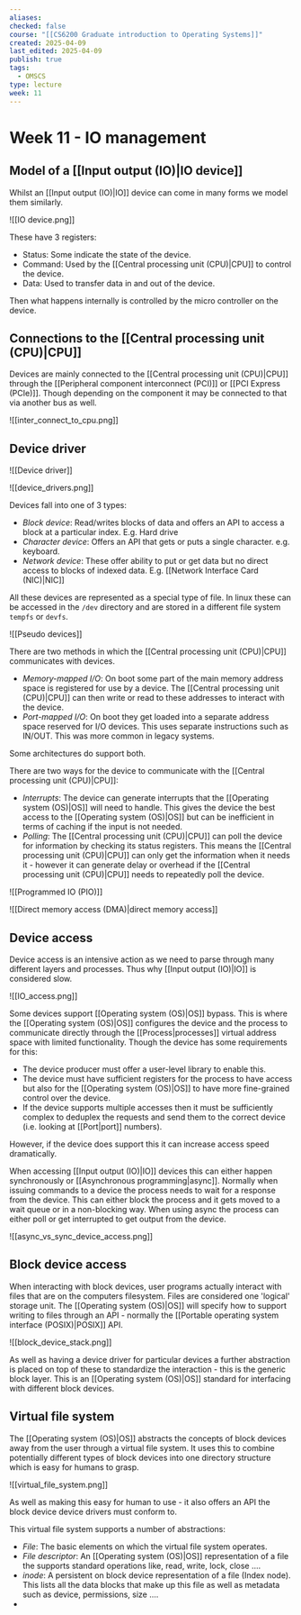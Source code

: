 ```yaml
---
aliases: 
checked: false
course: "[[CS6200 Graduate introduction to Operating Systems]]"
created: 2025-04-09
last_edited: 2025-04-09
publish: true
tags:
  - OMSCS
type: lecture
week: 11
---
```

# Week 11 - IO management

## Model of a [[Input output (IO)|IO device]]

Whilst an [[Input output (IO)|IO]] device can come in many forms we model them similarly.

![[IO device.png]]

These have 3 registers:
- Status: Some indicate the state of the device.
- Command: Used by the [[Central processing unit (CPU)|CPU]] to control the device.
- Data: Used to transfer data in and out of the device.

 Then what happens internally is controlled by the micro controller on the device. 

## Connections to the [[Central processing unit (CPU)|CPU]]

Devices are mainly connected to the [[Central processing unit (CPU)|CPU]] through the [[Peripheral component interconnect (PCI)]] or [[PCI Express (PCIe)]]. Though depending on the component it may be connected to that via another bus as well.

![[inter_connect_to_cpu.png]]

## Device driver

![[Device driver]]

![[device_drivers.png]]

Devices fall into one of 3 types:
- *Block device*: Read/writes blocks of data and offers an API to access a block at a particular index. E.g. Hard drive
- *Character device*: Offers an API that gets or puts a single character. e.g. keyboard.
- *Network device*: These offer ability to put or get data but no direct access to blocks of indexed data. E.g. [[Network Interface Card (NIC)|NIC]]

All these devices are represented as a special type of file. In linux these can be accessed in the `/dev` directory and are stored in a different file system `tempfs` or `devfs`.

![[Pseudo devices]]

There are two methods in which the [[Central processing unit (CPU)|CPU]] communicates with devices.

- *Memory-mapped I/O*: On boot some part of the main memory address space is registered for use by a device. The [[Central processing unit (CPU)|CPU]] can then write or read to these addresses to interact with the device.
- *Port-mapped I/O*: On boot they get loaded into a separate address space reserved for I/O devices. This uses separate instructions such as IN/OUT. This was more common in legacy systems.

Some architectures do support both. 

There are two ways for the device to communicate with the [[Central processing unit (CPU)|CPU]]:

- *Interrupts*: The device can generate interrupts that the [[Operating system (OS)|OS]] will need to handle. This gives the device the best access to the [[Operating system (OS)|OS]] but can be inefficient in terms of caching if the input is not needed.
- *Polling*: The [[Central processing unit (CPU)|CPU]] can poll the device for information by checking its status registers. This means the [[Central processing unit (CPU)|CPU]] can only get the information when it needs it - however it can generate delay or overhead if the [[Central processing unit (CPU)|CPU]] needs to repeatedly poll the device.

![[Programmed IO (PIO)]]

![[Direct memory access (DMA)|direct memory access]]

## Device access

Device access is an intensive action as we need to parse through many different layers and processes. Thus why [[Input output (IO)|IO]] is considered slow.

![[IO_access.png]]

Some devices support [[Operating system (OS)|OS]] bypass. This is where the [[Operating system (OS)|OS]] configures the device and the process to communicate directly through the [[Process|processes]] virtual address space with limited functionality. Though the device has some requirements for this:

- The device producer must offer a user-level library to enable this.
- The device must have sufficient registers for the process to have access but also for the [[Operating system (OS)|OS]] to have more fine-grained control over the device.
- If the device supports multiple accesses then it must be sufficiently complex to deduplex the requests and send them to the correct device (i.e. looking at [[Port|port]] numbers).

However, if the device does support this it can increase access speed dramatically.

When accessing [[Input output (IO)|IO]] devices this can either happen synchronously or [[Asynchronous programming|async]]. Normally when issuing commands to a device the process needs to wait for a response from the device. This can either block the process and it gets moved to a wait queue or in a non-blocking way. When using async the process can either poll or get interrupted to get output from the device. 

![[async_vs_sync_device_access.png]]

## Block device access

When interacting with block devices, user programs actually interact with files that are on the computers filesystem. Files are considered one 'logical' storage unit. The [[Operating system (OS)|OS]] will specify how to support writing to files through an API - normally the [[Portable operating system interface (POSIX)|POSIX]] API.

![[block_device_stack.png]]

As well as having a device driver for particular devices a further abstraction is placed on top of these to standardize the interaction - this is the generic block layer. This is an [[Operating system (OS)|OS]] standard for interfacing with different block devices.

## Virtual file system

The [[Operating system (OS)|OS]] abstracts the concepts of block devices away from the user through a virtual file system. It uses this to combine potentially different types of block devices into one directory structure which is easy for humans to grasp.

![[virtual_file_system.png]]

As well as making this easy for human to use - it also offers an API the block device device drivers must conform to.

This virtual file system supports a number of abstractions:

- *File*: The basic elements on which the virtual file system operates.
- *File descriptor*: An [[Operating system (OS)|OS]] representation of a file the supports standard operations like, read, write, lock, close ....
- *inode*: A persistent on block device representation of a file (Index node). This lists all the data blocks that make up this file as well as metadata such as device, permissions, size ....
- 